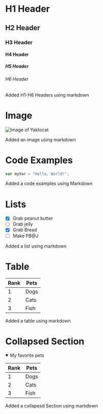 # H1 Header
## H2 Header
### H3 Header
#### H4 Header
##### H5 Header
###### H6 Header

Added H1-H6 Headers using markdown

# Image
![Image of Yaktocat](https://octodex.github.com/images/yaktocat.png)

Added an image using markdown

# Code Examples
```javascript
var myVar = "Hello, World!";
```

Added a code examples using Markdown

# Lists
- [x] Grab peanut butter
- [ ] Grab jelly 
- [x] Grab Bread
- [ ] Make PB@J

Added a list using markdown

# Table
|Rank|Pets|
|-|-------|
|1|Dogs   |
|2|Cats   | 
|3|Fish   |

Added a table using markdown

# Collapsed Section
<details open> 
<summary>My favorite pets</summary>

|Rank|Pets|
|-|-------|
|1|Dogs   |
|2|Cats   | 
|3|Fish   |
     
 </details>

 Added a collapesd Section using markdown

 
